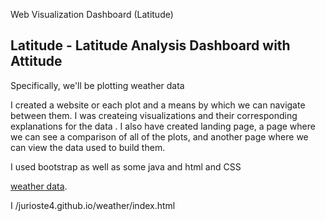 Web Visualization Dashboard (Latitude)



## Latitude - Latitude Analysis Dashboard with Attitude

Specifically, we'll be plotting weather data

I created a website or each plot and a means by which we can navigate between them. I was createing visualizations and their corresponding explanations for the data . I  also have created  landing page, a page where we can see a comparison of all of the plots, and another page where we can view the data used to build them.

I used bootstrap as well as some java and html and CSS 


[weather data](Resources/cities.csv).

I
/jurioste4.github.io/weather/index.html
 


